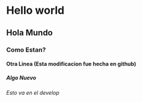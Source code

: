 # Hello world
## Hola Mundo
### Como Estan?
#### Otra Linea (Esta modificacion fue hecha en github)
##### Algo Nuevo
###### Esto va en el develop
